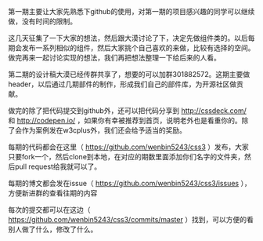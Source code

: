 ﻿第一期主要让大家先熟悉下github的使用，对第一期的项目感兴趣的同学可以继续做，没有时间的限制。

这几天征集了一下大家的想法，然后跟大漠讨论了下，决定先做组件类的。以后每期会发布一系列相似的组件，然后大家挑个自己喜欢的来做，比较有选择的空间。做完再来一起讨论实现的想法，我们再把想法整理一下给后来的人看。

第二期的设计稿大漠已经传群共享了，想要的可以加群301882572。这期主要做header，以后通过几期部件的制作，形成我们自己的部件库，为开源社区做贡献。

做完的除了把代码提交到github外，还可以把代码分享到 http://cssdeck.com/ 和 http://codepen.io/ ，如果你有幸被推荐到首页，说明老外也是看重你的。除了会作为案例发在w3cplus外，我们还会给予适当的奖励。

每期的代码都会在这里（ https://github.com/wenbin5243/css3 ）发布，大家只要fork一个，然后clone到本地，在对应的期数里面添加你们名字的文件夹，然后pull request给我就可以了。

每期的博文都会发在issue（ https://github.com/wenbin5243/css3/issues ），方便新进群的查看往期的内容

每次的提交都可以在这边（ https://github.com/wenbin5243/css3/commits/master ）找到，可以方便的看别人做了什么，修改了什么。

 